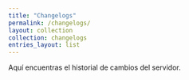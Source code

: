 ```yaml
---
title: "Changelogs"
permalink: /changelogs/
layout: collection
collection: changelogs
entries_layout: list
---
```


Aquí encuentras el historial de cambios del servidor.